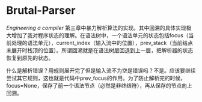 # Brutal-Parser

_Engineering a compiler_ 第三章中暴力解析算法的实现。其中回溯的具体实现极大增加了我对程序状态的理解。在语法树中，一个语法单元的状态包括focus（当前处理的语法单元），current_index（输入流中的位置），prev_stack（当前结点未展开时栈顶的位置）。所谓回溯就是在语法树层回退到上一层，把解析器的状态恢复到原先的状态。

什么是解析错误？用规则展开完了但是输入流不为空是错误吗？不是。应该要继续尝试其它规则，这也就是代码中prev_focus的作用。为了防止解析完的时候，focus=None，保存了前一个语法节点（必然是非终结符），再从保存的节点向上回溯。
